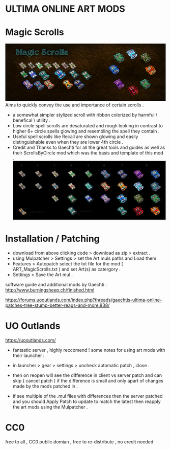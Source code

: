 # ULTIMA ONLINE ART MODS 
# Magic Scrolls
![Magic Scrolls Backpack](/ART_MagicScrolls/item_scroll_00_magic_compB.jpg?raw=true "Magic Scrolls Backpack")
Aims to quickly convey the use and importance of certain scrolls .
- a somewhat simpler stylized scroll with ribbon colorized by harmful \ benefical \ utility . 
- Low circle spell scrolls are desaturated and rough looking in contrast to higher 6+ circle spells glowing and resembling the spell they contain .
- Useful spell scrolls like Recall are shown glowing and easily distinguishable even when they are lower 4th circle .
- Credit and Thanks to Gaechti for all the great tools and guides as well as their ScrollsByCircle mod which was the basis and template of this mod . 
![Magic Scrolls](/ART_MagicScrolls/item_scroll_00_magic_comp.jpg?raw=true "Magic Scrolls")

# Installation / Patching
- download from above clicking code > download as zip > extract .
- using Mulpatcher > Settings > set the Art muls paths and Load them
- Features > Autopatch select the txt file for the mod ( ART_MagicScrolls.txt ) and set Art(s) as catergory . 
- Settings > Save the Art mul .

software guide and additional mods by Gaechti :
http://www.burningsheep.ch/finished.html

https://forums.uooutlands.com/index.php?threads/gaechtis-ultima-online-patches-tree-stump-better-reags-and-more.838/

# UO Outlands
https://uooutlands.com/
- fantastic server , highly reccomend ! some notes for using art mods with their launcher :

- in launcher > gear > settings > uncheck automatic patch , close .
- then on reopen will see the difference in client vs server patch and can skip ( cancel patch ) if the difference is small and only apart of changes made by the mods patched in . 
- if see multiple of the .mul files with differences then the server patched and you should Apply Patch to update to match the latest then reapply the art mods using the Mulpatcher .

# CC0
free to all , CC0 public domian , free to re-distribute , no credit needed

